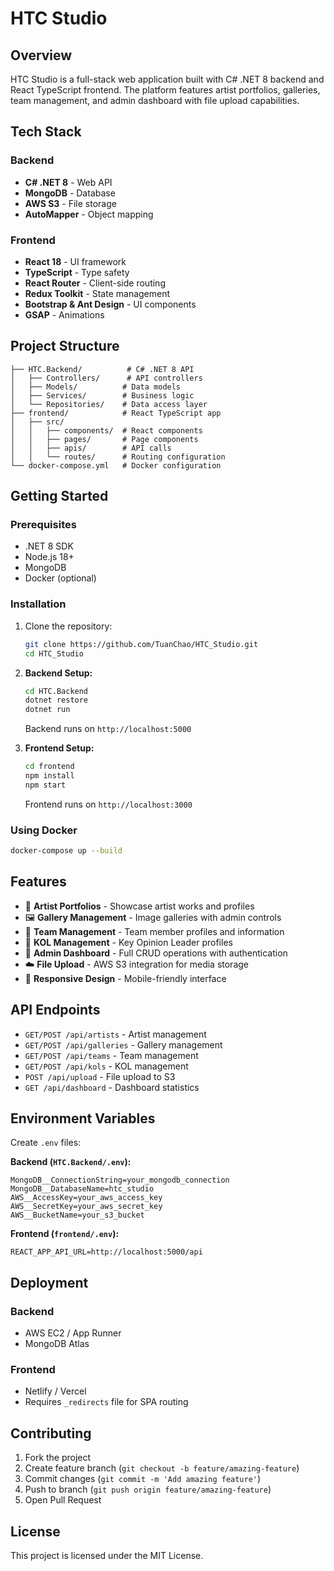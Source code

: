 # HTC Studio

## Overview
HTC Studio is a full-stack web application built with C# .NET 8 backend and React TypeScript frontend. The platform features artist portfolios, galleries, team management, and admin dashboard with file upload capabilities.

## Tech Stack

### Backend
- **C# .NET 8** - Web API
- **MongoDB** - Database
- **AWS S3** - File storage
- **AutoMapper** - Object mapping

### Frontend  
- **React 18** - UI framework
- **TypeScript** - Type safety
- **React Router** - Client-side routing
- **Redux Toolkit** - State management
- **Bootstrap & Ant Design** - UI components
- **GSAP** - Animations

## Project Structure

```
├── HTC.Backend/          # C# .NET 8 API
│   ├── Controllers/      # API controllers
│   ├── Models/          # Data models
│   ├── Services/        # Business logic
│   └── Repositories/    # Data access layer
├── frontend/            # React TypeScript app
│   ├── src/
│   │   ├── components/  # React components
│   │   ├── pages/       # Page components
│   │   ├── apis/        # API calls
│   │   └── routes/      # Routing configuration
└── docker-compose.yml   # Docker configuration
```

## Getting Started

### Prerequisites
- .NET 8 SDK
- Node.js 18+
- MongoDB
- Docker (optional)

### Installation

1. Clone the repository:
   ```bash
   git clone https://github.com/TuanChao/HTC_Studio.git
   cd HTC_Studio
   ```

2. **Backend Setup:**
   ```bash
   cd HTC.Backend
   dotnet restore
   dotnet run
   ```
   Backend runs on `http://localhost:5000`

3. **Frontend Setup:**
   ```bash
   cd frontend
   npm install
   npm start
   ```
   Frontend runs on `http://localhost:3000`

### Using Docker

```bash
docker-compose up --build
```

## Features

- 🎨 **Artist Portfolios** - Showcase artist works and profiles
- 🖼️ **Gallery Management** - Image galleries with admin controls
- 👥 **Team Management** - Team member profiles and information
- 🏢 **KOL Management** - Key Opinion Leader profiles
- 🔐 **Admin Dashboard** - Full CRUD operations with authentication
- ☁️ **File Upload** - AWS S3 integration for media storage
- 📱 **Responsive Design** - Mobile-friendly interface

## API Endpoints

- `GET/POST /api/artists` - Artist management
- `GET/POST /api/galleries` - Gallery management  
- `GET/POST /api/teams` - Team management
- `GET/POST /api/kols` - KOL management
- `POST /api/upload` - File upload to S3
- `GET /api/dashboard` - Dashboard statistics

## Environment Variables

Create `.env` files:

**Backend (`HTC.Backend/.env`):**
```
MongoDB__ConnectionString=your_mongodb_connection
MongoDB__DatabaseName=htc_studio
AWS__AccessKey=your_aws_access_key
AWS__SecretKey=your_aws_secret_key
AWS__BucketName=your_s3_bucket
```

**Frontend (`frontend/.env`):**
```
REACT_APP_API_URL=http://localhost:5000/api
```

## Deployment

### Backend
- AWS EC2 / App Runner
- MongoDB Atlas

### Frontend
- Netlify / Vercel
- Requires `_redirects` file for SPA routing

## Contributing

1. Fork the project
2. Create feature branch (`git checkout -b feature/amazing-feature`)
3. Commit changes (`git commit -m 'Add amazing feature'`)
4. Push to branch (`git push origin feature/amazing-feature`)
5. Open Pull Request

## License

This project is licensed under the MIT License.